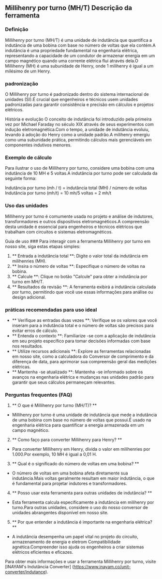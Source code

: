 ## Millihenry por turno (MH/T) Descrição da ferramenta

### Definição
Millihenry por turno (MH/T) é uma unidade de indutância que quantifica a indutância de uma bobina com base no número de voltas que ela contém.A indutância é uma propriedade fundamental na engenharia elétrica, representando a capacidade de um condutor de armazenar energia em um campo magnético quando uma corrente elétrica flui através dela.O Millihenry (MH) é uma subunidade de Henry, onde 1 milihenry é igual a um milésimo de um Henry.

### padronização
O Millihenry por turno é padronizado dentro do sistema internacional de unidades (SI).É crucial que engenheiros e técnicos usem unidades padronizadas para garantir consistência e precisão em cálculos e projetos elétricos.

História e evolução
O conceito de indutância foi introduzido pela primeira vez por Michael Faraday no século XIX através de seus experimentos com indução eletromagnética.Com o tempo, a unidade de indutância evoluiu, levando à adoção do Henry como a unidade padrão.A milihenry emergiu como uma subunidade prática, permitindo cálculos mais gerenciáveis ​​em componentes indutivos menores.

### Exemplo de cálculo
Para ilustrar o uso de Millihenry por turno, considere uma bobina com uma indutância de 10 MH e 5 voltas.A indutância por turno pode ser calculada da seguinte forma:

Indutância por turno (mh / t) = indutância total (MH) / número de voltas
Indutância por turno (mh/t) = 10 mh/5 voltas = 2 mh/t

### Uso das unidades
Millihenry por turno é comumente usada no projeto e análise de indutores, transformadores e outros dispositivos eletromagnéticos.A compreensão desta unidade é essencial para engenheiros e técnicos elétricos que trabalham com circuitos e sistemas eletromagnéticos.

Guia de uso ###
Para interagir com a ferramenta Millihenry por turno em nosso site, siga estas etapas simples:

1. ** Entrada a indutância total **: Digite o valor total da indutância em milihenries (MH).
2. ** Insira o número de voltas **: Especifique o número de voltas na bobina.
3. ** Calcule **: Clique no botão "Calcule" para obter a indutância por turno em MH/T.
4. ** Resultados da revisão **: A ferramenta exibirá a indutância calculada por turno, permitindo que você use essas informações para análise ou design adicional.

### práticas recomendadas para uso ideal
- ** Verifique as entradas duas vezes **: Verifique se os valores que você inseram para a indutância total e o número de voltas são precisos para evitar erros de cálculo.
- ** Entenda o contexto **: Familiarize -se com a aplicação de indutância em seu projeto específico para tomar decisões informadas com base nos resultados.
- ** Utilize recursos adicionais **: Explore as ferramentas relacionadas em nosso site, como a calculadora do Conversor de comprimento e da diferença de data, para aprimorar sua compreensão geral das medições elétricas.
- ** Mantenha -se atualizado **: Mantenha -se informado sobre os avanços na engenharia elétrica e mudanças nas unidades padrão para garantir que seus cálculos permaneçam relevantes.

### Perguntas frequentes (FAQ)

1. ** O que é Millihenry por turno (MH/T)? **
- Millihenry por turno é uma unidade de indutância que mede a indutância de uma bobina com base no número de voltas que possui.É usado na engenharia elétrica para quantificar a energia armazenada em um campo magnético.

2. ** Como faço para converter Millihenry para Henry? **
- Para converter Millihenry em Henry, divida o valor em milihenries por 1.000.Por exemplo, 10 MH é igual a 0,01 H.

3. ** Qual é o significado do número de voltas em uma bobina? **
- O número de voltas em uma bobina afeta diretamente sua indutância.Mais voltas geralmente resultam em maior indutância, o que é fundamental para projetar indutores e transformadores.

4. ** Posso usar esta ferramenta para outras unidades de indutância? **
- Esta ferramenta calcula especificamente a indutância em milihenry por turno.Para outras unidades, considere o uso do nosso conversor de unidades abrangentes disponível em nosso site.

5. ** Por que entender a indutância é importante na engenharia elétrica? **
- A indutância desempenha um papel vital no projeto do circuito, armazenamento de energia e eletrom Compatibilidade agnética.Compreender isso ajuda os engenheiros a criar sistemas elétricos eficientes e eficazes.

Para obter mais informações e usar a ferramenta Millihenry por turno, visite [INAYAM's Indutância Converter] (https://www.inayam.co/unit-converter/indutance).